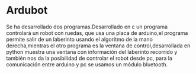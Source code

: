 # Ardubot

Se ha desarrollado dos programas.Desarrollado en c un programa controlará un robot con ruedas, que usa una placa de arduino,el programa permite
salir de un laberinto usando el algoritmo de la mano derecha,mientras el otro programa es la ventana de control,desarrollada en python 
muestra una ventana con información del laberinto recorrido y también nos da la posibilidad de controlar el robot desde pc, para la comunicación entre arduino y pc se usamos un módulo bluetooth.
